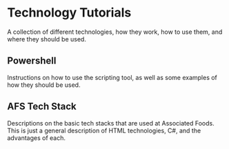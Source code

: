 # Technology Tutorials
A collection of different technologies, how they work, how to use them, and where they should be used.

## Powershell
Instructions on how to use the scripting tool, as well as some examples of how they should be used.

## AFS Tech Stack
Descriptions on the basic tech stacks that are used at Associated Foods. This is just a general description of HTML technologies, C#, and the advantages of each.
